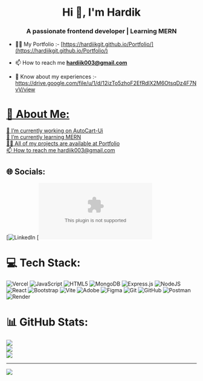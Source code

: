 <h1 align="center" weight="900">Hi 👋, I'm Hardik</h1>
<h3 align="center">A passionate frontend developer | Learning MERN</h3>

- 👨‍💻 My Portfolio :- [https://hardiikgit.github.io/Portfolio/](https://hardiikgit.github.io/Portfolio/)

- 📫 How to reach me **hardiik003@gmail.com**

- 📄 Know about my experiences :- https://drive.google.com/file/u/1/d/12izTo5zhoF2EfRdlX2M6OtsqDz4F7NvV/view

<p align="left"> <a href="https://www.linkedin.com/in/hardik-033229363/" /> </p>

# 💫 About Me:
🔭 I’m currently working on AutoCart-Ui<br>🌱 I’m currently learning MERN<br>👨‍💻 All of my projects are available at Portfolio<br>📫 How to reach me hardiik003@gmail.com


## 🌐 Socials:
[![LinkedIn](https://linkedin.com/in/https://www.linkedin.com/in/hardik-033229363/)
[![Mail](mailto:hardiik003@gmail.com) 

# 💻 Tech Stack:
![Vercel](https://img.shields.io/badge/vercel-%23000000.svg?style=for-the-badge&logo=vercel&logoColor=white) ![JavaScript](https://img.shields.io/badge/javascript-%23323330.svg?style=for-the-badge&logo=javascript&logoColor=%23F7DF1E) ![HTML5](https://img.shields.io/badge/html5-%23E34F26.svg?style=for-the-badge&logo=html5&logoColor=white) ![MongoDB](https://img.shields.io/badge/MongoDB-%234ea94b.svg?style=for-the-badge&logo=mongodb&logoColor=white) ![Express.js](https://img.shields.io/badge/express.js-%23404d59.svg?style=for-the-badge&logo=express&logoColor=%2361DAFB) ![NodeJS](https://img.shields.io/badge/node.js-6DA55F?style=for-the-badge&logo=node.js&logoColor=white) ![React](https://img.shields.io/badge/react-%2320232a.svg?style=for-the-badge&logo=react&logoColor=%2361DAFB) ![Bootstrap](https://img.shields.io/badge/bootstrap-%238511FA.svg?style=for-the-badge&logo=bootstrap&logoColor=white) ![Vite](https://img.shields.io/badge/vite-%23646CFF.svg?style=for-the-badge&logo=vite&logoColor=white) ![Adobe](https://img.shields.io/badge/adobe-%23FF0000.svg?style=for-the-badge&logo=adobe&logoColor=white) ![Figma](https://img.shields.io/badge/figma-%23F24E1E.svg?style=for-the-badge&logo=figma&logoColor=white) ![Git](https://img.shields.io/badge/git-%23F05033.svg?style=for-the-badge&logo=git&logoColor=white) ![GitHub](https://img.shields.io/badge/github-%23121011.svg?style=for-the-badge&logo=github&logoColor=white) ![Postman](https://img.shields.io/badge/Postman-FF6C37?style=for-the-badge&logo=postman&logoColor=white) ![Render](https://img.shields.io/badge/Render-%46E3B7.svg?style=for-the-badge&logo=render&logoColor=white)
# 📊 GitHub Stats:
![](https://github-readme-stats.vercel.app/api?username=hardiikgit&theme=aura&hide_border=false&include_all_commits=false&count_private=false)<br/>
![](https://nirzak-streak-stats.vercel.app/?user=hardiikgit&theme=aura&hide_border=false)<br/>
![](https://github-readme-stats.vercel.app/api/top-langs/?username=hardiikgit&theme=aura&hide_border=false&include_all_commits=false&count_private=false&layout=compact)

---
[![](https://visitcount.itsvg.in/api?id=hardiikgit&icon=4&color=0)](https://visitcount.itsvg.in)

<!-- Proudly created with GPRM ( https://gprm.itsvg.in ) -->
